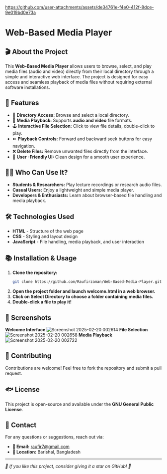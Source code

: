 

https://github.com/user-attachments/assets/de34761e-f4e0-412f-8dce-9e019bd0e73a

# Web-Based Media Player

## 🎬 About the Project
This **Web-Based Media Player** allows users to browse, select, and play media files (audio and video) directly from their local directory through a simple and interactive web interface. The project is designed for easy access and seamless playback of media files without requiring external software installations.

## 🚀 Features
- 📁 **Directory Access:** Browse and select a local directory.
- 🎥 **Media Playback:** Supports **audio and video** file formats.
- 🕹️ **Interactive File Selection:** Click to view file details, double-click to play.
- ⏩ **Playback Controls:** Forward and backward seek buttons for easy navigation.
- ❌ **Delete Files:** Remove unwanted files directly from the interface.
- 🎨 **User -Friendly UI:** Clean design for a smooth user experience.

## 👨‍💻 Who Can Use It?
- **Students & Researchers:** Play lecture recordings or research audio files.
- **Casual Users:** Enjoy a lightweight and simple media player.
- **Developers & Enthusiasts:** Learn about browser-based file handling and media playback.

## 🛠️ Technologies Used
- **HTML** - Structure of the web page
- **CSS** - Styling and layout design
- **JavaScript** - File handling, media playback, and user interaction

## 📚 Installation & Usage
1. **Clone the repository:**
   ```bash
   git clone https://github.com/Raufirzaman/Web-Based-Media-Player.git
2. **Open the project folder and launch welcome.html in a web browser.**
3. **Click on Select Directory to choose a folder containing media files.**
4. **Double-click a file to play it!**

## 📸 Screenshots
**Welcome Interface**
![Screenshot 2025-02-20 002614](https://github.com/user-attachments/assets/d923e34e-6df4-4c3f-b28e-cb5d24879745)
**File Selection**
![Screenshot 2025-02-20 002658](https://github.com/user-attachments/assets/357ea28d-3ca1-4c82-8a12-0d70862803ca)
**Media Playback**
![Screenshot 2025-02-20 002722](https://github.com/user-attachments/assets/37ee4c21-40db-4800-914d-5f1383a3c158)

## 🤝 Contributing
Contributions are welcome! Feel free to fork the repository and submit a pull request.

## 🐟 License
This project is open-source and available under the **GNU General Public License**.

## 💌 Contact
For any questions or suggestions, reach out via:
* **📧 Email:** raufir7@gmail.com
* **📍 Location:** Barishal, Bangladesh
___

*🌟 If you like this project, consider giving it a star on GitHub! 🌟*
